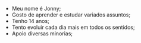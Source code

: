 -  Meu nome é Jonny;
-  Gosto de aprender e estudar variados assuntos;
-  Tenho 14 anos;
-  Tento evoluir cada dia mais em todos os sentidos;
-  Apoio diversas minorias;
